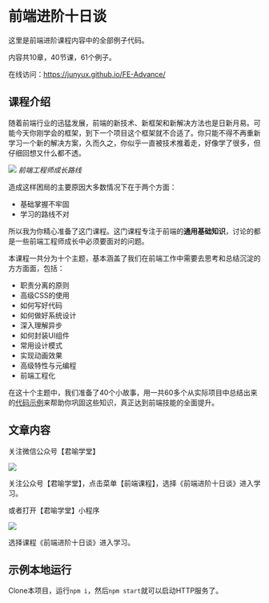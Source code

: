 # 前端进阶十日谈

这里是前端进阶课程内容中的全部例子代码。

内容共10章，40节课，61个例子。

在线访问：https://junyux.github.io/FE-Advance/

## 课程介绍

随着前端行业的迅猛发展，前端的新技术、新框架和新解决方法也是日新月易。可能今天你刚学会的框架，到下一个项目这个框架就不合适了。你只能不得不再重新学习一个新的解决方案，久而久之，你似乎一直被技术推着走，好像学了很多，但仔细回想又什么都不透。

![](https://p0.ssl.qhimg.com/t01f9043230105e869a.jpg)
_前端工程师成长路线_

造成这样困局的主要原因大多数情况下在于两个方面：

- 基础掌握不牢固
- 学习的路线不对

所以我为你精心准备了这门课程。这门课程专注于前端的**通用基础知识**，讨论的都是一些前端工程师成长中必须要面对的问题。

本课程一共分为十个主题，基本涵盖了我们在前端工作中需要去思考和总结沉淀的方方面面，包括：

- 职责分离的原则
- 高级CSS的使用
- 如何写好代码
- 如何做好系统设计
- 深入理解异步
- 如何封装UI组件
- 常用设计模式
- 实现动画效果
- 高级特性与元编程
- 前端工程化

在这十个主题中，我们准备了40个小故事，用一共60多个从实际项目中总结出来的[代码示例](https://github.com/junyux/FE-Advance/tree/master/docs)来帮助你巩固这些知识，真正达到前端技能的全面提升。

## 文章内容

关注微信公众号【君喻学堂】

![](https://p5.ssl.qhimg.com/t01ed9b6281de29787f.jpg)

关注公众号【君喻学堂】，点击菜单【前端课程】，选择《前端进阶十日谈》进入学习。

或者打开【君喻学堂】小程序

![](https://p2.ssl.qhimg.com/t01902b5920d8ff3732.jpg)

选择课程《前端进阶十日谈》进入学习。

## 示例本地运行

Clone本项目，运行`npm i`，然后`npm start`就可以启动HTTP服务了。


